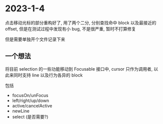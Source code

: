 # 2023-1-4

点击移动光标的部分重构好了, 用了两个二分, 分别查找命中 block 以及最接近的 offset, 但是在测试过程中发现有小 bug, 不是很严重, 暂时不打算修复

但是需要单独开个文件记录下来

## 一个想法

将目前 selection 的一些功能移动到 Focusable 接口中, cursor 只作为调用者, 以此来同时支持 line 以及行为各异的 block

包括

- focusOn/unFocus
- left/right/up/down
- active/cancelActive
- newLine
- select (是否需要?)
